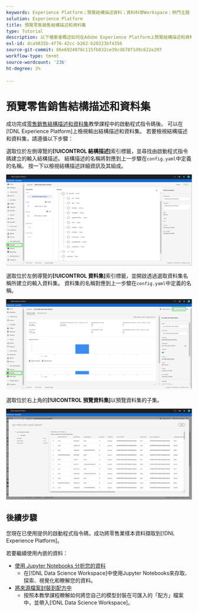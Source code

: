 ```yaml
---
keywords: Experience Platform；預覽結構描述資料；資料科學Workspace；熱門主題
solution: Experience Platform
title: 預覽零售銷售結構描述和資料集
type: Tutorial
description: 以下檔案會概述如何在Adobe Experience Platform上預覽結構描述和資料集。
exl-id: dca9835b-4f76-42cc-b262-b20323bf4356
source-git-commit: 86e6924078c115fb032ce39cd678f1d9c622e297
workflow-type: tm+mt
source-wordcount: '236'
ht-degree: 3%

---
```


# 預覽零售銷售結構描述和資料集

成功完成[零售銷售結構描述和資料集](./create-retails-sales-dataset.md)教學課程中的啟動程式指令碼後。 可以在[!DNL Experience Platform]上檢視輸出結構描述和資料集。 若要檢視結構描述和資料集，請遵循以下步驟：

選取位於左側導覽的&#x200B;**[!UICONTROL 結構描述]**&#x200B;索引標籤，並尋找由啟動程式指令碼建立的輸入結構描述。 結構描述的名稱將對應到上一步驟在`config.yaml`中定義的名稱。 按一下以檢視結構描述詳細資訊及其組成。

![](../images/models-recipes/access-data/schema.PNG)

選取位於左側導覽的&#x200B;**[!UICONTROL 資料集]**&#x200B;索引標籤，並開啟透過選取資料集名稱所建立的輸入資料集。 資料集的名稱對應到上一步驟在`config.yaml`中定義的名稱。

![](../images/models-recipes/access-data/dataset.PNG)

選取位於右上角的&#x200B;**[!UICONTROL 預覽資料集]**&#x200B;以預覽資料集的子集。

![](../images/models-recipes/access-data/preview.PNG)

## 後續步驟

您現在已使用提供的啟動程式指令碼，成功將零售業樣本資料擷取到[!DNL Experience Platform]。

若要繼續使用內嵌的資料：
- [使用 Jupyter Notebooks 分析您的資料](../jupyterlab/analyze-your-data.md)
   - 在[!DNL Data Science Workspace]中使用Jupyter Notebooks來存取、探索、視覺化和瞭解您的資料。
- [將來源檔案封裝到配方中](./package-source-files-recipe.md)
   - 按照本教學課程瞭解如何將您自己的模型封裝在可匯入的「配方」檔案中，並帶入[!DNL Data Science Workspace]。
